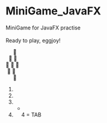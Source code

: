 # MiniGame_JavaFX

MiniGame for JavaFX practise \
\
Ready to play, eggjoy!

&nbsp; &nbsp; &nbsp;:egg: \
&nbsp; :egg: :egg: \
:egg: :egg: :egg:\
&nbsp;:egg: :egg:\
&nbsp; &nbsp; &nbsp;:egg:



1. &nbsp;
2. &ensp;
3. -
4. &emsp;
4 = TAB &nbsp;
